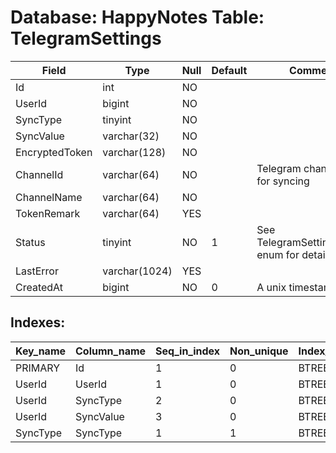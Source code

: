 # Database: HappyNotes Table: TelegramSettings

 Field          | Type          | Null | Default | Comment
----------------|---------------|------|---------|---------------------------------------------
 Id             | int           | NO   |         |
 UserId         | bigint        | NO   |         |
 SyncType       | tinyint       | NO   |         |
 SyncValue      | varchar(32)   | NO   |         |
 EncryptedToken | varchar(128)  | NO   |         |
 ChannelId      | varchar(64)   | NO   |         | Telegram channel ID for syncing
 ChannelName    | varchar(64)   | NO   |         |
 TokenRemark    | varchar(64)   | YES  |         |
 Status         | tinyint       | NO   | 1       | See TelegramSettingsStatus enum for details
 LastError      | varchar(1024) | YES  |         |
 CreatedAt      | bigint        | NO   | 0       | A unix timestamp

## Indexes: 

 Key_name | Column_name | Seq_in_index | Non_unique | Index_type | Visible
----------|-------------|--------------|------------|------------|---------
 PRIMARY  | Id          |            1 |          0 | BTREE      | YES
 UserId   | UserId      |            1 |          0 | BTREE      | YES
 UserId   | SyncType    |            2 |          0 | BTREE      | YES
 UserId   | SyncValue   |            3 |          0 | BTREE      | YES
 SyncType | SyncType    |            1 |          1 | BTREE      | YES
